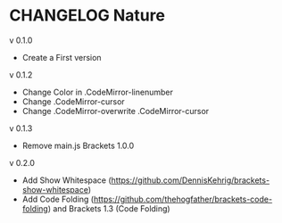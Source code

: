 # CHANGELOG Nature

v 0.1.0

* Create a First version

v 0.1.2

* Change Color in .CodeMirror-linenumber
* Change .CodeMirror-cursor 
* Change .CodeMirror-overwrite .CodeMirror-cursor

v 0.1.3

* Remove main.js Brackets 1.0.0

v 0.2.0

* Add Show Whitespace (https://github.com/DennisKehrig/brackets-show-whitespace)
* Add Code Folding (https://github.com/thehogfather/brackets-code-folding) and Brackets 1.3 (Code Folding)